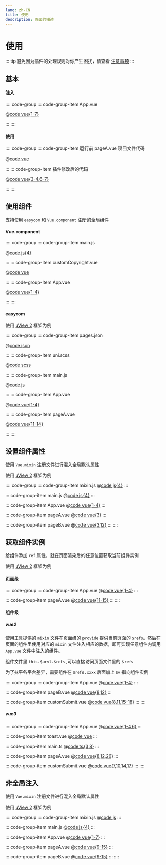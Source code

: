```yaml
---
lang: zh-CN
title: 使用
description: 页面的描述
---
```


<Modal />

# 使用

::: tip
避免因为插件的处理规则对你产生困扰，请查看
[注意事项](./precautions.md)
:::

## 基本

#### 注入

:::: code-group
::: code-group-item App.vue

@[code vue{1-7}](../code/use/1/App.vue)

:::
::::

#### 使用

:::: code-group
::: code-group-item 运行前 pageA.vue 项目文件代码

@[code vue](../code/use/1/beforePageA.vue)

:::
::: code-group-item 插件修改后的代码

@[code vue{3-4,6-7}](../code/use/1/afterPageA.vue)

:::
::::

## 使用组件

支持使用 `easycom` 和 `Vue.component` 注册的全局组件

#### Vue.component

:::: code-group
::: code-group-item main.js

@[code js{4}](../code/use/2/main.js)

:::
::: code-group-item customCopyright.vue

@[code vue](../code/use/2/customCopyright.vue)

:::
::: code-group-item App.vue

@[code vue{1-4}](../code/use/2/App.vue)

:::
::::

#### easycom

使用 [uView 2](https://www.uviewui.com) 框架为例

:::: code-group
::: code-group-item pages.json

@[code json](../code/use/3/pages.json)

:::
::: code-group-item uni.scss

@[code scss](../code/use/3/uni.scss)

:::
::: code-group-item main.js

@[code js](../code/use/3/main.js)

:::
::: code-group-item App.vue

@[code vue{1-4}](../code/use/3/App.vue)

:::
::: code-group-item pageA.vue

@[code vue{11-14}](../code/use/3/pageA.vue)

:::
::::

## 设置组件属性

使用 `Vue.mixin` 注册文件进行混入全局默认属性

使用 [uView 2](https://www.uviewui.com) 框架为例

:::: code-group
::: code-group-item mixin.js
@[code js{4}](../code/use/4/mixin.js)
:::

::: code-group-item main.js
@[code js{4}](../code/use/4/main.js)
:::

::: code-group-item App.vue
@[code vue{1-4}](../code/use/4/app.vue)
:::

::: code-group-item pageA.vue
@[code vue{3}](../code/use/4/pageA.vue)
:::

::: code-group-item pageB.vue
@[code vue{3,12}](../code/use/4/pageB.vue)
:::
::::

## 获取组件实例

给组件添加 `ref` 属性，就在页面渲染后的任意位置获取当前组件实例

使用 [uView 2](https://www.uviewui.com) 框架为例

#### 页面级

:::: code-group
::: code-group-item App.vue
@[code vue{1-4}](../code/use/5/App.vue)
:::

::: code-group-item pageA.vue
@[code vue{11-15}](../code/use/5/pageA.vue)
:::
::::

#### 组件级

##### vue2

使用工具提供的 `mixin` 文件在页面级的 `provide` 提供当前页面的 `$refs`。然后在页面的组件里使用对应的 `mixin` 文件注入相应的数据，即可实现任意组件内调用 `App.vue` 文件中注入的组件。

组件文件里 `this.$urvl.$refs` ,可以直接访问页面文件里的 `$refs`

为了抹平各平台差异，需要组件在 `$refs.xxxx` 后面加上 `$v` 指向组件实例

:::: code-group
::: code-group-item App.vue
@[code vue{1-4}](../code/use/5/App.vue)
:::

::: code-group-item pageB.vue
@[code vue{8,12}](../code/use/5/pageB.vue)
:::

::: code-group-item customSubmit.vue
@[code vue{8,11,15-18}](../code/use/5/customSubmit.vue)
:::
::::

##### vue3

:::: code-group
::: code-group-item App.vue
@[code vue{1-4,6}](../code/use/7/App.vue)
:::

::: code-group-item toast.vue
@[code vue](../code/use/7/toast.vue)
:::

::: code-group-item main.ts
@[code ts{3,8}](../code/use/7/main.ts)
:::

::: code-group-item pageA.vue
@[code vue{8,12,26}](../code/use/7/pageA.vue)
:::

::: code-group-item customSubmit.vue
@[code vue{7,10,14,17}](../code/use/7/customSubmit.vue)
:::
::::

## 非全局注入

使用 `Vue.mixin` 注册文件进行混入全局默认属性

使用 [uView 2](https://www.uviewui.com) 框架为例

:::: code-group
::: code-group-item mixin.js
@[code js](../code/use/6/mixin.js)
:::

::: code-group-item main.js
@[code js{4}](../code/use/6/main.js)
:::

::: code-group-item App.vue
@[code vue{1-7}](../code/use/6/App.vue)
:::

::: code-group-item pageA.vue
@[code vue{9-15}](../code/use/6/pageA.vue)
:::

::: code-group-item pageB.vue
@[code vue{9-15}](../code/use/6/pageB.vue)
:::
::::
